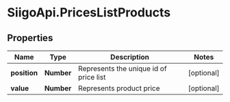 # SiigoApi.PricesListProducts

## Properties

Name | Type | Description | Notes
------------ | ------------- | ------------- | -------------
**position** | **Number** | Represents the unique id of price list | [optional] 
**value** | **Number** | Represents product price | [optional] 


